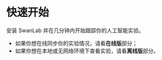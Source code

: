 
# 快速开始

安装 SwanLab 并在几分钟内开始跟踪你的人工智能实验。
- 如果你想在线同步你的实验情况，请看**在线版**部分；
- 如果你想在本地或无网络环境下查看实验，请看**离线版**部分。